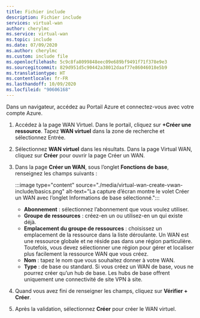 ```yaml
---
title: Fichier include
description: Fichier include
services: virtual-wan
author: cherylmc
ms.service: virtual-wan
ms.topic: include
ms.date: 07/09/2020
ms.author: cherylmc
ms.custom: include file
ms.openlocfilehash: 5c9c8fa8099848eec09e689bf9491f71f378e9e3
ms.sourcegitcommit: 829d951d5c90442a38012daaf77e86046018e5b9
ms.translationtype: HT
ms.contentlocale: fr-FR
ms.lasthandoff: 10/09/2020
ms.locfileid: "90606168"
---
```

Dans un navigateur, accédez au Portail Azure et connectez-vous avec votre compte Azure.

1. Accédez à la page WAN Virtuel. Dans le portail, cliquez sur **+Créer une ressource**. Tapez **WAN virtuel** dans la zone de recherche et sélectionnez Entrée.
1. Sélectionnez **WAN virtuel** dans les résultats. Dans la page Virtual WAN, cliquez sur **Créer** pour ouvrir la page Créer un WAN.
1. Dans la page **Créer un WAN**, sous l’onglet **Fonctions de base**, renseignez les champs suivants :

   :::image type="content" source="./media/virtual-wan-create-vwan-include/basics.png" alt-text="La capture d’écran montre le volet Créer un WAN avec l’onglet Informations de base sélectionné.":::

   * **Abonnement** : sélectionnez l’abonnement que vous voulez utiliser.
   * **Groupe de ressources** : créez-en un ou utilisez-en un qui existe déjà.
   * **Emplacement du groupe de ressources** : choisissez un emplacement de la ressource dans la liste déroulante. Un WAN est une ressource globale et ne réside pas dans une région particulière. Toutefois, vous devez sélectionner une région pour gérer et localiser plus facilement la ressource WAN que vous créez.
   * **Nom** : tapez le nom que vous souhaitez donner à votre WAN.
   * **Type** : de base ou standard. Si vous créez un WAN de base, vous ne pourrez créer qu’un hub de base. Les hubs de base offrent uniquement une connectivité de site VPN à site.
1. Quand vous avez fini de renseigner les champs, cliquez sur **Vérifier + Créer**.
1. Après la validation, sélectionnez **Créer** pour créer le WAN virtuel.
